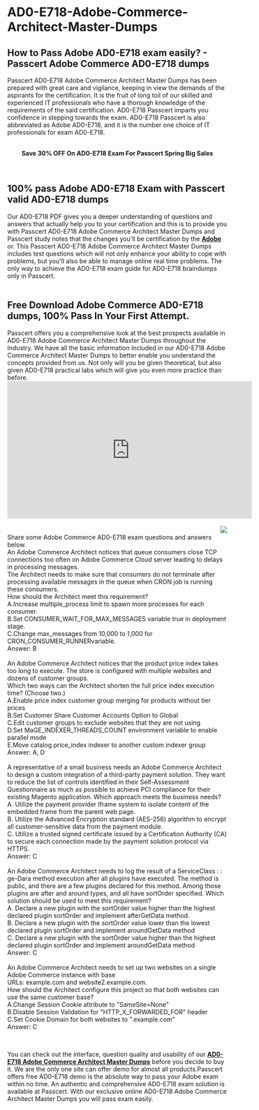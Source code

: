 # AD0-E718-Adobe-Commerce-Architect-Master-Dumps
<h2>
	How to Pass Adobe AD0-E718 exam easily? - Passcert Adobe Commerce AD0-E718 dumps
</h2>
Passcert AD0-E718 Adobe Commerce Architect Master Dumps has been prepared with great care and vigilance, keeping in view the demands of the aspirants for the certification. It is the fruit of long toil of our skilled and experienced IT professionals who have a thorough knowledge of the requirements of the said certification. AD0-E718 Passcert imparts you confidence in stepping towards the exam. AD0-E718 Passcert is also abbreviated as Adobe AD0-E718, and it is the number one choice of IT professionals for exam AD0-E718.
<div style="text-align:center;">
	<a href="https://www.passcert.com/promotion.asp" target="_blank"><img src="https://www.passcert.com/t/pc-com/images/banner/77707595e19c46a08e0e5af2c4f6501c.jpg" alt="" /></a><br />
</div>
<br />
<p style="text-align:center;">
	<strong>Save 30% OFF On AD0-E718 Exam For Passcert Spring Big Sales</strong>
</p>
<br />
<h2>
	100% pass Adobe AD0-E718 Exam with Passcert valid AD0-E718 dumps
</h2>
Our AD0-E718 PDF gives you a deeper understanding of questions and answers that actually help you to your certification and this is to provide you with Passcert AD0-E718 Adobe Commerce Architect Master Dumps and Passcert study notes that the changes you'll be certification by the <a href="https://www.passcert.com/Adobe.html" target="_blank"><strong>Adobe</strong></a> or. This Passcert AD0-E718 Adobe Commerce Architect Master Dumps includes test questions which will not only enhance your ability to cope with problems, but you'll also be able to manage online real time problems. The only way to achieve the AD0-E718 exam guide for AD0-E718 braindumps only in Passcert.<br />
<br />
<h2>
	Free Download Adobe Commerce AD0-E718 dumps, 100% Pass In Your First Attempt.
</h2>
Passcert offers you a comprehensive look at the best prospects available in AD0-E718 Adobe Commerce Architect Master Dumps throughout the Industry. We have all the basic information included in our AD0-E718 Adobe Commerce Architect Master Dumps to better enable you understand the concepts provided from us. Not only will you be given theoretical, but also given AD0-E718 practical labs which will give you even more practice than before.
<div style="text-align:center;">
	<iframe width="560" height="315" src="https://www.youtube.com/embed/lQYOzfARjxY" title="YouTube video player" frameborder="0" allow="accelerometer; autoplay; clipboard-write; encrypted-media; gyroscope; picture-in-picture; web-share" allowfullscreen="">
	</iframe>
</div>
<br />
<a href="https://www.passcert.com/Cart.aspx?pdo=add&amp;code=AD0-E718"><img src="http://www.itexamshare.com/wp-content/uploads/2014/05/add-to-cart.jpg" align="right" /></a><br />
Share some Adobe Commerce AD0-E718 exam questions and answers below.<br />
An Adobe Commerce Architect notices that queue consumers close TCP connections too often on Adobe Commerce Cloud server leading to delays in processing messages. <br />
The Architect needs to make sure that consumers do not terminate after processing available messages in the queue when CRON job is running these consumers. <br />
How should the Architect meet this requirement? <br />
A.Increase multiple_process limit to spawn more processes for each consumer. <br />
B.Set CONSUMER_WAIT_FOR_MAX_MESSAGES variable true in deployment stage. <br />
C.Change max_messages from 10,000 to 1,000 for CRON_CONSUMER_RUNNERvariable. <br />
Answer: B<br />
<br />
An Adobe Commerce Architect notices that the product price index takes too long to execute. The store is configured with multiple websites and dozens of customer groups. <br />
Which two ways can the Architect shorten the full price index execution time? (Choose two.) <br />
A.Enable price index customer group merging for products without tier prices <br />
B.Set Customer Share Customer Accounts Option to Global <br />
C.Edit customer groups to exclude websites that they are not using <br />
D.Set MaGE_INDEXER_THREADS_COUNT environment variable to enable parallel mode <br />
E.Move catalog price_index indexer to another custom indexer group <br />
Answer: A, D<br />
<br />
A representative of a small business needs an Adobe Commerce Architect to design a custom integration of a third-party payment solution. They want to reduce the list of controls identified in their Self-Assessment Questionnaire as much as possible to achieve PCI compliance for their existing Magento application. Which approach meets the business needs? <br />
A. Utilize the payment provider Iframe system to isolate content of the embedded frame from the parent web page. <br />
B. Utilize the Advanced Encryption standard (AES-256) algorithm to encrypt all customer-sensitive data from the payment module. <br />
C. Utilize a trusted signed certificate issued by a Certification Authority (CA) to secure each connection made by the payment solution protocol via HTTPS. <br />
Answer: C<br />
<br />
An Adobe Commerce Architect needs to log the result of a ServiceClass : : ge-Dara method execution after all plugins have executed. The method is public, and there are a few plugins declared for this method. Among those plugins are after and around types, and all have sortOrder specified. Which solution should be used to meet this requirement? <br />
A. Declare a new plugin with the sortOrder value higher than the highest declared plugin sortOrder and implement afterGetData method. <br />
B. Declare a new plugin with the sortOrder value lower than the lowest declared plugin sortOrder and implement aroundGetData method <br />
C. Declare a new plugin with the sortOrder value higher than the highest declared plugin sortOrder and implement aroundGetData method <br />
Answer: C<br />
<br />
An Adobe Commerce Architect needs to set up two websites on a single Adobe Commerce instance with base <br />
URLs: example.com and website2.example.com. <br />
How should the Architect configure this project so that both websites can use the same customer base? <br />
A.Change Session Cookie attribute to "SameSite=None" <br />
B.Disable Session Validation for "HTTP_X_FORWARDED_FOR" header <br />
C.Set Cookie Domain for both websites to ".example.com" <br />
Answer: C<br />
<br />
<h2>
</h2>
You can check out the interface, question quality and usability of our <a href="https://www.passcert.com/AD0-E718.html" target="_blank"><strong>AD0-E718 Adobe Commerce Architect Master Dumps</strong></a> before you decide to buy it. We are the only one site can offer demo for almost all products.Passcert offers free AD0-E718 demo is the absolute way to pass your Adobe exam within no time. An authentic and comprehensive AD0-E718 exam solution is available at Passcert. With our exclusive online AD0-E718 Adobe Commerce Architect Master Dumps you will pass exam easily.
